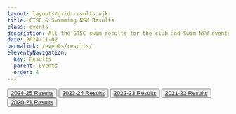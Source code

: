 ```yaml
---
layout: layouts/grid-results.njk
title: GTSC & Swimming NSW Results
class: events
description: All the GTSC swim results for the club and Swim NSW events.
date: 2024-11-02
permalink: /events/results/
eleventyNavigation:
  key: Results
  parent: Events
  order: 4
---
```

<div class="buttonnavwrapperoutside">
<div class="buttonnavwrapper">
<button><a href="#2024-25">2024-25 Results</a></button>
<button><a href="#2023-24">2023-24 Results</a></button>
<button><a href="#2022-23">2022-23 Results</a></button>
<button><a href="#2021-22">2021-22 Results</a></button>
<button><a href="#2020_21">2020-21 Results</a></button>
</div>
</div>